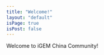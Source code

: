 ```yaml
---
title: "Welcome!"
layout: "default"
isPage: true
isPost: false
---
```


Welcome to iGEM China Community!
